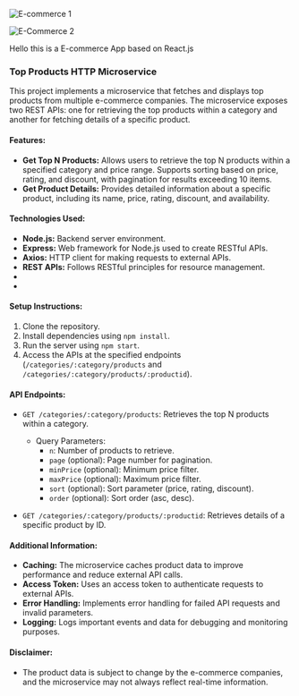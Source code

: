 ![E-commerce 1](https://github.com/mayankthechamp/2100970130058/assets/99077491/0f1217c5-639b-4f35-b7ae-e03aba0489b6)

![E-Commerce 2](https://github.com/mayankthechamp/2100970130058/assets/99077491/930a7c11-a3c3-4956-9abe-85bb3bc4f8e9)


Hello this is a E-commerce App based on React.js 

### Top Products HTTP Microservice

This project implements a microservice that fetches and displays top products from multiple e-commerce companies. The microservice exposes two REST APIs: one for retrieving the top products within a category and another for fetching details of a specific product.

#### Features:
- **Get Top N Products:** Allows users to retrieve the top N products within a specified category and price range. Supports sorting based on price, rating, and discount, with pagination for results exceeding 10 items.
- **Get Product Details:** Provides detailed information about a specific product, including its name, price, rating, discount, and availability.

#### Technologies Used:
- **Node.js:** Backend server environment.
- **Express:** Web framework for Node.js used to create RESTful APIs.
- **Axios:** HTTP client for making requests to external APIs.
- **REST APIs:** Follows RESTful principles for resource management.
-
-

#### Setup Instructions:
1. Clone the repository.
2. Install dependencies using `npm install`.
3. Run the server using `npm start`.
4. Access the APIs at the specified endpoints (`/categories/:category/products` and `/categories/:category/products/:productid`).

#### API Endpoints:
- `GET /categories/:category/products`: Retrieves the top N products within a category.
  - Query Parameters:
    - `n`: Number of products to retrieve.
    - `page` (optional): Page number for pagination.
    - `minPrice` (optional): Minimum price filter.
    - `maxPrice` (optional): Maximum price filter.
    - `sort` (optional): Sort parameter (price, rating, discount).
    - `order` (optional): Sort order (asc, desc).

- `GET /categories/:category/products/:productid`: Retrieves details of a specific product by ID.

#### Additional Information:
- **Caching:** The microservice caches product data to improve performance and reduce external API calls.
- **Access Token:** Uses an access token to authenticate requests to external APIs.
- **Error Handling:** Implements error handling for failed API requests and invalid parameters.
- **Logging:** Logs important events and data for debugging and monitoring purposes.

#### Disclaimer:
- The product data is subject to change by the e-commerce companies, and the microservice may not always reflect real-time information.

